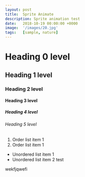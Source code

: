 ```yaml
---
layout: post
title:  Sprite Animate
description: Sprite animation test
date:   2018-10-19 00:00:00 +0000
image:  '/images/20.jpg'
tags:   [sample, nature]
---
```

# Heading 0 level
## Heading 1 level
### Heading 2 level
#### Heading 3 level
##### Heading 4 level
###### Heading 5 level

1. Order list item 1
2. Order list item 1

* Unordered list item 1
* Unordered list item 2
test

wekfjqwefi